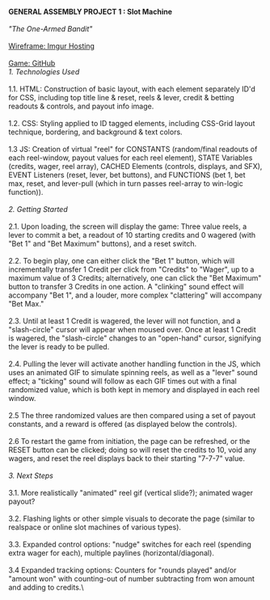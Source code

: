**GENERAL ASSEMBLY PROJECT 1 : Slot Machine**\
\
*"The One-Armed Bandit"*\
\
[Wireframe: Imgur Hosting](https://i.imgur.com/rhhANqR.jpg)\
\
[Game: GitHub](https://iancannonga.github.io/GA-Project-1/)
\
*1. Technologies Used*\
\
    1.1. HTML: Construction of basic layout, with each element separately ID'd for CSS, including top title line & reset, reels & lever, credit & betting readouts & controls, and payout info image.\
\
    1.2. CSS: Styling applied to ID tagged elements, including CSS-Grid layout technique, bordering, and background & text colors.\
\
    1.3 JS: Creation of virtual "reel" for CONSTANTS (random/final readouts of each reel-window, payout values for each reel element), STATE Variables (credits, wager, reel array), CACHED Elements (controls, displays, and SFX), EVENT Listeners (reset, lever, bet buttons), and FUNCTIONS (bet 1, bet max, reset, and lever-pull (which in turn passes reel-array to win-logic function)).\
\
*2. Getting Started*\
\
    2.1. Upon loading, the screen will display the game: Three value reels, a lever to commit a bet, a readout of 10 starting credits and 0 wagered (with "Bet 1" and "Bet Maximum" buttons), and a reset switch.\
\
    2.2. To begin play, one can either click the "Bet 1" button, which will incrementally transfer 1 Credit per click from "Credits" to "Wager", up to a maximum value of 3 Credits; alternatively, one can click the "Bet Maximum" button to transfer 3 Credits in one action. A "clinking" sound effect will accompany "Bet 1", and a louder, more complex "clattering" will accompany "Bet Max."\
\
    2.3. Until at least 1 Credit is wagered, the lever will not function, and a "slash-circle" cursor will appear when moused over. Once at least 1 Credit is wagered, the "slash-circle" changes to an "open-hand" cursor, signifying the lever is ready to be pulled.\
\
    2.4. Pulling the lever will activate another handling function in the JS, which uses an animated GIF to simulate spinning reels, as well as a "lever" sound effect; a "ticking" sound will follow as each GIF  times out with a final randomized value, which is both kept in memory and displayed in each reel window.\
\
    2.5 The three randomized values are then compared using a set of payout constants, and a reward is offered (as displayed below the controls).\
\
    2.6 To restart the game from initiation, the page can be refreshed, or the RESET button can be clicked; doing so will reset the credits to 10, void any wagers, and reset the reel displays back to their starting "7-7-7" value.\
\
*3. Next Steps*\
\
    3.1. More realistically "animated" reel gif (vertical slide?); animated wager payout?\
\
    3.2. Flashing lights or other simple visuals to decorate the page (similar to realspace or online slot machines of various types).\
\
    3.3. Expanded control options: "nudge" switches for each reel (spending extra wager for each), multiple paylines (horizontal/diagonal).\
\
    3.4 Expanded tracking options: Counters for "rounds played" and/or "amount won" with counting-out of number subtracting from won amount and adding to credits.\
